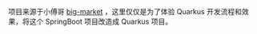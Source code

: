 项目来源于小傅哥 [big-market](https://bugstack.cn/md/project/big-market/big-market.html)
，这里仅仅是为了体验 Quarkus 开发流程和效果，将这个 SpringBoot 项目改造成 Quarkus 项目。
